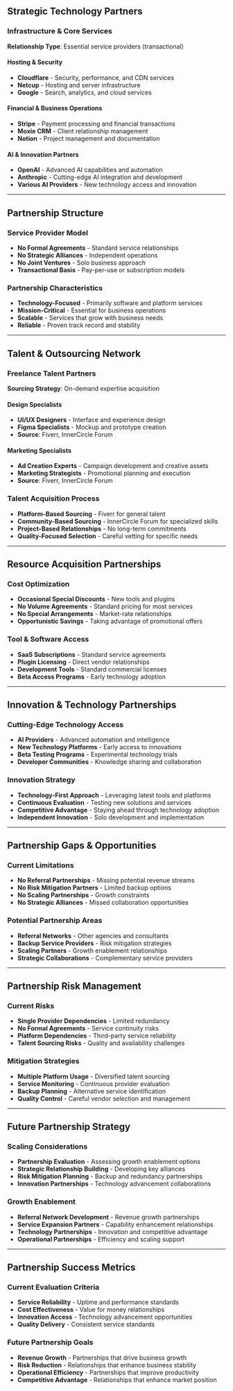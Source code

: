 ## **Strategic Technology Partners**

### **Infrastructure & Core Services**

**Relationship Type**: Essential service providers (transactional)

#### **Hosting & Security**

- **Cloudflare** - Security, performance, and CDN services
- **Netcup** - Hosting and server infrastructure
- **Google** - Search, analytics, and cloud services

#### **Financial & Business Operations**

- **Stripe** - Payment processing and financial transactions
- **Moxie CRM** - Client relationship management
- **Notion** - Project management and documentation

#### **AI & Innovation Partners**

- **OpenAI** - Advanced AI capabilities and automation
- **Anthropic** - Cutting-edge AI integration and development
- **Various AI Providers** - New technology access and innovation

---

## **Partnership Structure**

### **Service Provider Model**

- **No Formal Agreements** - Standard service relationships
- **No Strategic Alliances** - Independent operations
- **No Joint Ventures** - Solo business approach
- **Transactional Basis** - Pay-per-use or subscription models

### **Partnership Characteristics**

- **Technology-Focused** - Primarily software and platform services
- **Mission-Critical** - Essential for business operations
- **Scalable** - Services that grow with business needs
- **Reliable** - Proven track record and stability

---

## **Talent & Outsourcing Network**

### **Freelance Talent Partners**

**Sourcing Strategy**: On-demand expertise acquisition

#### **Design Specialists**

- **UI/UX Designers** - Interface and experience design
- **Figma Specialists** - Mockup and prototype creation
- **Source**: Fiverr, InnerCircle Forum

#### **Marketing Specialists**

- **Ad Creation Experts** - Campaign development and creative assets
- **Marketing Strategists** - Promotional planning and execution
- **Source**: Fiverr, InnerCircle Forum

### **Talent Acquisition Process**

- **Platform-Based Sourcing** - Fiverr for general talent
- **Community-Based Sourcing** - InnerCircle Forum for specialized skills
- **Project-Based Relationships** - No long-term commitments
- **Quality-Focused Selection** - Careful vetting for specific needs

---

## **Resource Acquisition Partnerships**

### **Cost Optimization**

- **Occasional Special Discounts** - New tools and plugins
- **No Volume Agreements** - Standard pricing for most services
- **No Special Arrangements** - Market-rate relationships
- **Opportunistic Savings** - Taking advantage of promotional offers

### **Tool & Software Access**

- **SaaS Subscriptions** - Standard service agreements
- **Plugin Licensing** - Direct vendor relationships
- **Development Tools** - Standard commercial licenses
- **Beta Access Programs** - Early technology adoption

---

## **Innovation & Technology Partnerships**

### **Cutting-Edge Technology Access**

- **AI Providers** - Advanced automation and intelligence
- **New Technology Platforms** - Early access to innovations
- **Beta Testing Programs** - Experimental technology trials
- **Developer Communities** - Knowledge sharing and collaboration

### **Innovation Strategy**

- **Technology-First Approach** - Leveraging latest tools and platforms
- **Continuous Evaluation** - Testing new solutions and services
- **Competitive Advantage** - Staying ahead through technology adoption
- **Independent Innovation** - Solo development and implementation

---

## **Partnership Gaps & Opportunities**

### **Current Limitations**

- **No Referral Partnerships** - Missing potential revenue streams
- **No Risk Mitigation Partners** - Limited backup options
- **No Scaling Partnerships** - Growth constraints
- **No Strategic Alliances** - Missed collaboration opportunities

### **Potential Partnership Areas**

- **Referral Networks** - Other agencies and consultants
- **Backup Service Providers** - Risk mitigation strategies
- **Scaling Partners** - Growth enablement relationships
- **Strategic Collaborations** - Complementary service providers

---

## **Partnership Risk Management**

### **Current Risks**

- **Single Provider Dependencies** - Limited redundancy
- **No Formal Agreements** - Service continuity risks
- **Platform Dependencies** - Third-party service reliability
- **Talent Sourcing Risks** - Quality and availability challenges

### **Mitigation Strategies**

- **Multiple Platform Usage** - Diversified talent sourcing
- **Service Monitoring** - Continuous provider evaluation
- **Backup Planning** - Alternative service identification
- **Quality Control** - Careful vendor selection and management

---

## **Future Partnership Strategy**

### **Scaling Considerations**

- **Partnership Evaluation** - Assessing growth enablement options
- **Strategic Relationship Building** - Developing key alliances
- **Risk Mitigation Planning** - Backup and redundancy partnerships
- **Innovation Partnerships** - Technology advancement collaborations

### **Growth Enablement**

- **Referral Network Development** - Revenue growth partnerships
- **Service Expansion Partners** - Capability enhancement relationships
- **Technology Partnerships** - Innovation and competitive advantage
- **Operational Partnerships** - Efficiency and scaling support

---

## **Partnership Success Metrics**

### **Current Evaluation Criteria**

- **Service Reliability** - Uptime and performance standards
- **Cost Effectiveness** - Value for money relationships
- **Innovation Access** - Technology advancement opportunities
- **Quality Delivery** - Consistent service standards

### **Future Partnership Goals**

- **Revenue Growth** - Partnerships that drive business growth
- **Risk Reduction** - Relationships that enhance business stability
- **Operational Efficiency** - Partnerships that improve productivity
- **Competitive Advantage** - Relationships that enhance market position
